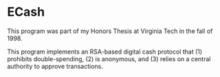 # ECash

This program was part of my Honors Thesis at Virginia Tech in the fall of 1998.

This program implements an RSA-based digital cash protocol that 
(1) prohibits double-spending,
(2) is anonymous, and 
(3) relies on a central authority to approve transactions.

